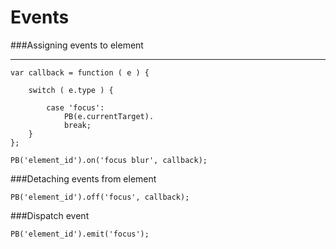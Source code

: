 # Events

###Assigning events to element
***

	var callback = function ( e ) {
		
		switch ( e.type ) {
			
			case 'focus':
				PB(e.currentTarget).
				break;
		}
	};
	
	PB('element_id').on('focus blur', callback);


###Detaching events from element

	PB('element_id').off('focus', callback);


###Dispatch event

	PB('element_id').emit('focus');

